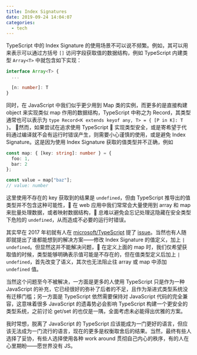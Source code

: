 ```yaml
---
title: Index Signatures
date: 2019-09-24 14:04:07
categories:
  - tech
---
```


TypeScript 中的 Index Signature 的使用场景不可以说不频繁。例如，其可以用来表示可以通过方括号 `[]` 访问字段获取值的数据结构，例如 TypeScript 内建类型 `Array<T>` 中就包含如下实现：

```typescript
interface Array<T> {
  ...

  [n: number]: T
}
```

同时，在 JavaScript 中我们似乎更少用到 Map 类的实例，而更多的是直接构建 object 来实现类似 map 作用的数据结构，TypeScript 中称之为 Record，其类型通常也可以表示为 `type Record<K extends keyof any, T> = { [P in K]: T }`。

然而，如果尝试在追求使用 TypeScript  实现类型安全，或是寄希望于代码通过编译就不会有运行时错误产生，则需要小心谨慎的使用，或是避免 Index Signature。这是因为使用 Index Signature 获取的值类型并不正确，例如

```typescript
const map: { [key: string]: number } = {
  foo: 1,
  bar: 2
};

const value = map["baz"];
// value: number
```

这里使用不存在的 key 获取到的结果是 `undefined`，但由 TypeScript 推导出的值类型并不包含这种可能性， 在 web 应用中我们常常会大量使用到 array 和 map 来批量处理数据，或者映射数据结构， 总难以避免会忘记处理这隐藏在安全类型下危险的 `undefined`，从而造成不必要的运行时错误。

其实早在 2017 年初就有人在 [microsoft/TypeScript](https://github.com/microsoft/TypeScript) 提了 [issue](https://github.com/microsoft/TypeScript/issues/13778)。当然也有人随即就提出了谁都能想到的解决方案——修改 Index Signature 的值定义，加上 `| undefined`。但显然这并不能解决问题， 在定义上面的 map 时，我们仅希望获取值的时候，类型能够明确表示值可能是不存在的，但在值类型定义后加上 `| undefined`，首先改变了语义，其次也无法阻止往 array 或 map 中添加 `undefined` 值。

当然这个问题至今不被解决，一方面是更多的人使用 TypeScript 只是作为一种 JavaScript 的补充，它已经很好的弥补了后者的不足，且作为渐进式类型系统没有迁移门槛；另一方面是 TypeScript 依然需要保持对 JavaScript 代码的完全兼容，这意味着很多 JavaScript 的遗毒势必会影响 TypeScript 构建一个更安全的类型系统，之前讨论 get/set 的也仅是一隅，全面考虑未必能得出优雅的方案。

我时常想，脱离了 JavaScript 的 TypeScript 应该能成为一门更好的语言，但应该无法成为一门流行的语言，现在的更多是权衡取舍后的结果。当然，最终有些人选择了妥协，有些人选择使用各种 work around 贯彻自己内心的秩序，有的人在心里期盼——愿世界没有 JS。
